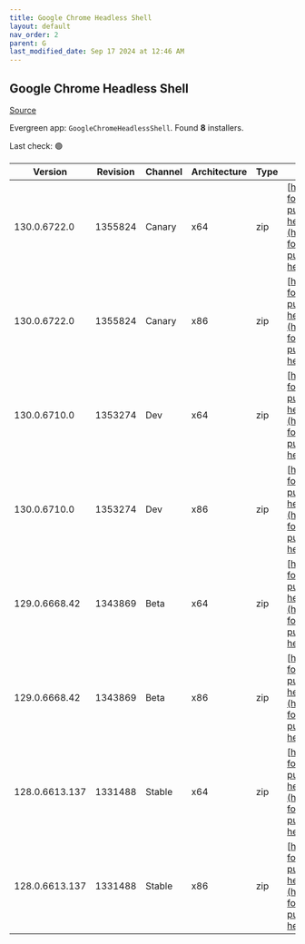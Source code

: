 ```yaml
---
title: Google Chrome Headless Shell
layout: default
nav_order: 2
parent: G
last_modified_date: Sep 17 2024 at 12:46 AM
---
```


## Google Chrome Headless Shell

[Source](https://googlechromelabs.github.io/chrome-for-testing/)

Evergreen app: `GoogleChromeHeadlessShell`. Found **8** installers.

Last check: 🟢

| Version        | Revision | Channel | Architecture | Type | URI                                                                                                                                                                                                                            |
| -------------- | -------- | ------- | ------------ | ---- | ------------------------------------------------------------------------------------------------------------------------------------------------------------------------------------------------------------------------------ |
| 130.0.6722.0   | 1355824  | Canary  | x64          | zip  | [https://storage.googleapis.com/chrome-for-testing-public/130.0.6722.0/win64/chrome-headless-shell-win64.zip](https://storage.googleapis.com/chrome-for-testing-public/130.0.6722.0/win64/chrome-headless-shell-win64.zip)     |
| 130.0.6722.0   | 1355824  | Canary  | x86          | zip  | [https://storage.googleapis.com/chrome-for-testing-public/130.0.6722.0/win32/chrome-headless-shell-win32.zip](https://storage.googleapis.com/chrome-for-testing-public/130.0.6722.0/win32/chrome-headless-shell-win32.zip)     |
| 130.0.6710.0   | 1353274  | Dev     | x64          | zip  | [https://storage.googleapis.com/chrome-for-testing-public/130.0.6710.0/win64/chrome-headless-shell-win64.zip](https://storage.googleapis.com/chrome-for-testing-public/130.0.6710.0/win64/chrome-headless-shell-win64.zip)     |
| 130.0.6710.0   | 1353274  | Dev     | x86          | zip  | [https://storage.googleapis.com/chrome-for-testing-public/130.0.6710.0/win32/chrome-headless-shell-win32.zip](https://storage.googleapis.com/chrome-for-testing-public/130.0.6710.0/win32/chrome-headless-shell-win32.zip)     |
| 129.0.6668.42  | 1343869  | Beta    | x64          | zip  | [https://storage.googleapis.com/chrome-for-testing-public/129.0.6668.42/win64/chrome-headless-shell-win64.zip](https://storage.googleapis.com/chrome-for-testing-public/129.0.6668.42/win64/chrome-headless-shell-win64.zip)   |
| 129.0.6668.42  | 1343869  | Beta    | x86          | zip  | [https://storage.googleapis.com/chrome-for-testing-public/129.0.6668.42/win32/chrome-headless-shell-win32.zip](https://storage.googleapis.com/chrome-for-testing-public/129.0.6668.42/win32/chrome-headless-shell-win32.zip)   |
| 128.0.6613.137 | 1331488  | Stable  | x64          | zip  | [https://storage.googleapis.com/chrome-for-testing-public/128.0.6613.137/win64/chrome-headless-shell-win64.zip](https://storage.googleapis.com/chrome-for-testing-public/128.0.6613.137/win64/chrome-headless-shell-win64.zip) |
| 128.0.6613.137 | 1331488  | Stable  | x86          | zip  | [https://storage.googleapis.com/chrome-for-testing-public/128.0.6613.137/win32/chrome-headless-shell-win32.zip](https://storage.googleapis.com/chrome-for-testing-public/128.0.6613.137/win32/chrome-headless-shell-win32.zip) |
